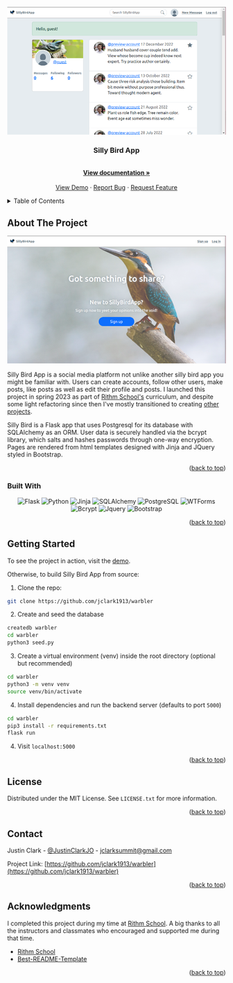 <a name="readme-top"></a>
<!-- PROJECT SHIELDS -->
<!--
*** I'm using markdown "reference style" links for readability.
*** Reference links are enclosed in brackets [ ] instead of parentheses ( ).
*** See the bottom of this document for the declaration of the reference variables
*** for contributors-url, forks-url, etc. This is an optional, concise syntax you may use.
*** https://www.markdownguide.org/basic-syntax/#reference-style-links
-->

<div align="center"><img src="./docs/posts.png"></div>

<h3 align="center">Silly Bird App</h3>

  <p align="center">
    <br />
    <a href="https://github.com/jclark1913/warbler"><strong>View documentation »</strong></a>
    <br />
    <br />
    <a href="sillybird.justinclark.bio">View Demo</a>
    ·
    <a href="https://github.com/jclark1913/warbler/issues">Report Bug</a>
    ·
    <a href="https://github.com/jclark1913/warbler/issues">Request Feature</a>
  </p>
</div>

<!-- TABLE OF CONTENTS -->
<details>
  <summary>Table of Contents</summary>
  <ol>
    <li>
      <a href="#about-the-project">About The Project</a>
      <ul>
        <li><a href="#built-with">Built With</a></li>
      </ul>
    </li>
    <li>
      <a href="#getting-started">Getting Started</a>
    </li>
    <li><a href="#license">License</a></li>
    <li><a href="#contact">Contact</a></li>
    <li><a href="#acknowledgments">Acknowledgments</a></li>
  </ol>
</details>



<!-- ABOUT THE PROJECT -->
## About The Project

![Product Name Screen Shot][product-screenshot]

Silly Bird App is a social media platform not unlike another silly bird app you might be familiar with. Users can create
accounts, follow other users, make posts, like posts as well as edit their profile and posts. I launched this project in spring 2023 as part of <a href="rithmschool.com">Rithm School's</a> curriculum, and despite some light refactoring since then I've mostly transitioned to creating <a href="https://github.com/jclark1913/syria-daily-brief">other projects</a>.

Silly Bird is a Flask app that uses Postgresql for its database with SQLAlchemy as an ORM. User data is securely handled via the bcrypt library, which salts and hashes passwords through one-way encryption. Pages are rendered from html templates designed with Jinja and JQuery styled in Bootstrap.

<p align="right">(<a href="#readme-top">back to top</a>)</p>

### Built With

<div align="center">

![Flask][Flask]
![Python][Python]
![Jinja][Jinja]
![SQLAlchemy][SQLAlchemy]
![PostgreSQL][PostgreSQL]
![WTForms][WTForms]
![Bcrypt][Bcrypt]
![Jquery][Jquery]
![Bootstrap][Bootstrap]

</div>

<p align="right">(<a href="#readme-top">back to top</a>)</p>


<!-- GETTING STARTED -->
## Getting Started

To see the project in action, visit the <a href="sillybird.justinclark.bio">demo</a>.

Otherwise, to build Silly Bird App from source:

1. Clone the repo:

```bash
git clone https://github.com/jclark1913/warbler
```

2. Create and seed the database

```bash
createdb warbler
cd warbler
python3 seed.py
```

3. Create a virtual environment (venv) inside the root directory (optional but recommended)

```bash
cd warbler
python3 -m venv venv
source venv/bin/activate
```

4. Install dependencies and run the backend server (defaults to port `5000`)

```bash
cd warbler
pip3 install -r requirements.txt
flask run
```

4. Visit `localhost:5000`

<p align="right">(<a href="#readme-top">back to top</a>)</p>



<!-- LICENSE -->
## License

Distributed under the MIT License. See `LICENSE.txt` for more information.

<p align="right">(<a href="#readme-top">back to top</a>)</p>



<!-- CONTACT -->
## Contact

Justin Clark - [@JustinClarkJO](https://twitter.com/@JustinClarkJO) - jclarksummit@gmail.com

Project Link: [https://github.com/jclark1913/warbler](https://github.com/jclark1913/warbler)

<p align="right">(<a href="#readme-top">back to top</a>)</p>



<!-- ACKNOWLEDGMENTS -->
## Acknowledgments

I completed this project during my time at [Rithm School](https://rithmschool.com). A big thanks to all the instructors
and classmates who encouraged and supported me during that time.

* [Rithm School](https://rithmschool.com)
* [Best-README-Template](https://github.com/othneildrew/Best-README-Template)

<p align="right">(<a href="#readme-top">back to top</a>)</p>



<!-- MARKDOWN LINKS & IMAGES -->
<!-- https://www.markdownguide.org/basic-syntax/#reference-style-links -->
[contributors-shield]: https://img.shields.io/github/contributors/jclark1913/warbler.svg?style=for-the-badge
[contributors-url]: https://github.com/jclark1913/warbler/graphs/contributors
[forks-shield]: https://img.shields.io/github/forks/jclark1913/warbler.svg?style=for-the-badge
[forks-url]: https://github.com/jclark1913/warbler/network/members
[stars-shield]: https://img.shields.io/github/stars/jclark1913/warbler.svg?style=for-the-badge
[stars-url]: https://github.com/jclark1913/warbler/stargazers
[issues-shield]: https://img.shields.io/github/issues/jclark1913/warbler.svg?style=for-the-badge
[issues-url]: https://github.com/jclark1913/warbler/issues
[license-shield]: https://img.shields.io/github/license/jclark1913/warbler.svg?style=for-the-badge
[license-url]: https://github.com/jclark1913/warbler/blob/master/LICENSE.txt
[linkedin-shield]: https://img.shields.io/badge/-LinkedIn-black.svg?style=for-the-badge&logo=linkedin&colorB=555
[linkedin-url]: https://linkedin.com/in/linkedin_username
[product-screenshot]: docs/main.png
[React]: https://img.shields.io/badge/React-61DAFB?logo=react&logoColor=white
[React.js]: https://img.shields.io/badge/React-20232A?style=for-the-badge&logo=react&logoColor=61DAFB
[React-url]: https://reactjs.org/
[Bootstrap.com]: https://img.shields.io/badge/Bootstrap-563D7C?style=for-the-badge&logo=bootstrap&logoColor=white
[Bootstrap-url]: https://getbootstrap.com
[PostgreSQL]: https://img.shields.io/badge/PostgreSQL-4169E1?logo=postgresql&logoColor=white
[ElephantSQL]: https://img.shields.io/badge/ElephantSQL-2D9CDB?logo=elephantsql&logoColor=white
[Render]: https://img.shields.io/badge/Render-000000?logo=render&logoColor=white
[Express]: https://img.shields.io/badge/Express-000000?logo=express&logoColor=white
[Node.js]: https://img.shields.io/badge/Node.js-339933?logo=node.js&logoColor=white
[React Router]: https://img.shields.io/badge/React_Router-CA4245?logo=react-router&logoColor=white
[Flask]: https://img.shields.io/badge/Flask-007D69?logo=flask&logoColor=white
[Gunicorn]: https://img.shields.io/badge/Gunicorn-492548?logo=gunicorn&logoColor=white
[Python]: https://img.shields.io/badge/Python-3776AB?logo=python&logoColor=white
[Bcrypt]: https://img.shields.io/badge/Bcrypt-FF5700?logo=bcrypt&logoColor=white
[Jinja]: https://img.shields.io/badge/Jinja-B41717?logo=jinja&logoColor=white
[PostgreSQL]: https://img.shields.io/badge/PostgreSQL-316192?logo=postgresql&logoColor=white
[WTForms]: https://img.shields.io/badge/WTForms-2D9CDB?logo=wtforms&logoColor=white
[SQLAlchemy]: https://img.shields.io/badge/SQLAlchemy-1C2833?logo=sqlalchemy&logoColor=white
[Bootstrap]: https://img.shields.io/badge/Bootstrap-563D7C?logo=bootstrap&logoColor=white
[jQuery]: https://img.shields.io/badge/jQuery-0769AD?logo=jquery&logoColor=white
